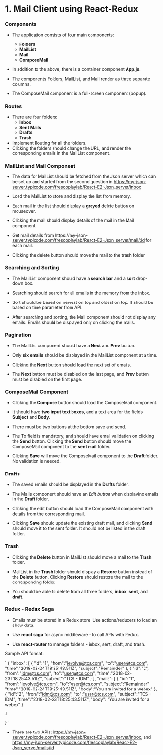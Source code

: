 # 1. Mail Client using React-Redux

### Components

- The application consists of four main components:
    - **Folders**
    - **MailList**
    - **Mail**
    - **ComposeMail**

- In addition to the above, there is a container component **App.js**.
- The components Folders, MailList, and Mail render as three separate columns.
- The ComposeMail component is a full-screen component (popup).

### Routes

- There are four folders:
    - **Inbox**
    - **Sent Mails**
    - **Drafts**
    - **Trash**
- Implement Routing for all the folders.
- Clicking the folders should change the URL, and render the corresponding emails in the MailList component.

### MailList and Mail Component

- The data for MailList should be fetched from the Json server which can be set up and started from the second question in <https://my-json-server.typicode.com/frescoplaylab/React-E2-Json_server/inbox>

- Load the MailList to store and display the list from memory.

- Each mail in the list should display a **greyed** delete button on mouseover.

- Clicking the mail should display details of the mail in the Mail component.

- Get mail details from <https://my-json-server.typicode.com/frescoplaylab/React-E2-Json_server/mail/:id> for each mail.

- Clicking the delete button should move the mail to the trash folder.

### Searching and Sorting

- The MailList component should have a **search bar** and a **sort** drop-down box.

- Searching should search for all emails in the memory from the inbox.

- Sort should be based on newest on top and oldest on top.  It should be based on time parameter from API.

- After searching and sorting, the Mail component should not display any emails.  Emails should be displayed only on clicking the mails.

### Pagination

- The MailList component should have a **Next** and **Prev** button.

- Only **six emails** should be displayed in the MailList component at a time.

- Clicking the **Next** button should load the next set of emails.

- The **Next** button must be disabled on the last page, and **Prev** button must be disabled on the first page.

### ComposeMail Component

- Clicking the **Compose** button should load the ComposeMail component.

- It should have **two input text boxes**, and a text area for the fields **Subject** and **Body**.

- There must be two buttons at the bottom save and send.

-  The To field is mandatory, and should have email validation on clicking the **Send** button.  Clicking the **Send** button should move the ComposeMail component to the **sent mail** folder.

- Clicking **Save** will move the ComposeMail component to the **Draft** folder.  No validation is needed.

### Drafts

- The saved emails should be displayed in the **Drafts** folder.

- The Mails component should have an *Edit button* when displaying emails in the **Draft** folder.

- Clicking the edit button should load the ComposeMail component with details from the corresponding mail.

- Clicking **Save** should update the existing draft mail, and clicking **Send** should move it to the sent folder.  It should not be listed in the draft folder.

### Trash

- Clicking the **Delete** button in MailList should move a mail to the **Trash** folder.

- MailList in the **Trash** folder should display a **Restore** button instead of the **Delete** button.  Clicking **Restore** should restore the mail to the corresponding folder.

- You should be able to delete from all three folders, **inbox**, **sent**, and **draft**.

### Redux - Redux Saga

- Emails must be stored in a Redux store.  Use actions/reducers to load an show data.

-  Use **react saga** for async middleware - to call APIs with Redux.

-  Use **react-router** to  manage folders - inbox, sent, draft, and trash.

Sample API format:

`
{
    "inbox": [
        {
            "id":"1",
            "from":"ievolve@tcs.com",
            "to":"user@tcs.com",
            "time":"2018-02-24T18:25:43.511Z",
            "subject":"Remainder"
        },
        {
            "id":"2",
            "from":"idm@tcs.com",
            "to":"user@tcs.com",
            "time":"2018-02-23T18:25:43.511Z",
            "subject":"TCS - IDM"
        }
    ],
    "mails": [
        {
            "id":"1",
            "from":"ievolve@tcs.com",
            "to":"user@tcs.com",
            "subject":"Remainder"
            "time":"2018-02-24T18:25:43.511Z",
            "body":"You are invited for a webex"
        },
        {
            "id":"2",
            "from":"idm@tcs.com",
            "to":"user@tcs.com",
            "subject":"TCS - IDM",
            "time":"2018-02-23T18:25:43.511Z",
            "body": "You are invited for a webex"
        }

    ]
}
`

- There are two APIs: <https://my-json-server.typicode.com/frescoplaylab/React-E2-Json_server/inbox>, and
<https://my-json-server.typicode.com/frescoplaylab/React-E2-Json_server/mails/id>

